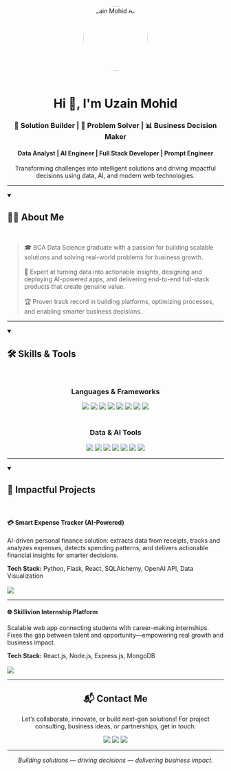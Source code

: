 <div align="center">
  <img src="https://avatars.githubusercontent.com/u/104192667?v=4" width="150" height="150" alt="Uzain Mohid Avatar" style="border-radius:50%; margin-bottom: 20px;">
  <h1>Hi 👋, I'm Uzain Mohid</h1>
  <h3>🚀 Solution Builder | 🧠 Problem Solver | 📊 Business Decision Maker</h3>
  <h4>Data Analyst | AI Engineer | Full Stack Developer | Prompt Engineer</h4>
  <p>Transforming challenges into intelligent solutions and driving impactful decisions using data, AI, and modern web technologies.</p>
</div>

---

<details open>
  <summary>
    <h2>👨‍💻 About Me</h2>
  </summary>
  <br>
  <blockquote>
   <p>
    🎓 BCA Data Science graduate with a passion for building scalable solutions and solving real-world problems for business growth.<br><br>
    🧠 Expert at turning data into actionable insights, designing and deploying AI-powered apps, and delivering end-to-end full-stack products that create genuine value.<br><br>
    🏆 Proven track record in building platforms, optimizing processes, and enabling smarter business decisions. 
   </p>
  </blockquote>
</details>

---

<details open>
  <summary>
    <h2>🛠️ Skills & Tools</h2>
  </summary>
  <br>
  <div align="center">
    <h3>Languages & Frameworks</h3>
    <div>
      <img src="https://img.shields.io/badge/Python-3776AB?style=for-the-badge&logo=python&logoColor=white"/>
      <img src="https://img.shields.io/badge/SQL-336791?style=for-the-badge&logo=postgresql&logoColor=white"/>
      <img src="https://img.shields.io/badge/JavaScript-F7DF1E?style=for-the-badge&logo=javascript&logoColor=black"/>
      <img src="https://img.shields.io/badge/React-20232A?style=for-the-badge&logo=react&logoColor=61DAFB"/>
      <img src="https://img.shields.io/badge/Flask-000000?style=for-the-badge&logo=flask&logoColor=white"/>
      <img src="https://img.shields.io/badge/HTML5-E34F26?style=for-the-badge&logo=html5&logoColor=white"/>
      <img src="https://img.shields.io/badge/CSS3-1572B6?style=for-the-badge&logo=css3&logoColor=white"/>
      <img src="https://img.shields.io/badge/TailwindCSS-38B2AC?style=for-the-badge&logo=tailwind-css&logoColor=white"/>
    </div>
    <br>
    <h3>Data & AI Tools</h3>
    <div>
      <img src="https://img.shields.io/badge/Pandas-150458?style=for-the-badge&logo=pandas&logoColor=white"/>
      <img src="https://img.shields.io/badge/NumPy-013243?style=for-the-badge&logo=numpy&logoColor=white"/>
      <img src="https://img.shields.io/badge/Scikit--learn-F7931E?style=for-the-badge&logo=scikitlearn&logoColor=white"/>
      <img src="https://img.shields.io/badge/Power_BI-F2C811?style=for-the-badge&logo=powerbi&logoColor=black"/>
      <img src="https://img.shields.io/badge/Excel-217346?style=for-the-badge&logo=microsoftexcel&logoColor=white"/>
      <img src="https://img.shields.io/badge/Jupyter-F37626?style=for-the-badge&logo=jupyter&logoColor=white"/>
      <img src="https://img.shields.io/badge/OpenAI-412991?style=for-the-badge&logo=openai&logoColor=white"/>
    </div>
  </div>
</details>

---

<details open>
  <summary>
    <h2>🚀 Impactful Projects</h2>
  </summary>
  <br>
  <h4>💳 Smart Expense Tracker (AI-Powered)</h4>
  <p>
    AI-driven personal finance solution: extracts data from receipts, tracks and analyzes expenses, detects spending patterns, and delivers actionable financial insights for smarter decisions.
  </p>
  <strong>Tech Stack:</strong> Python, Flask, React, SQLAlchemy, OpenAI API, Data Visualization  
  <br><br>
  <a href="https://github.com/uzainmohid/smart-expense-tracker"><img src="https://img.shields.io/badge/View_Repository-24292e?style=for-the-badge&logo=github&logoColor=white"/></a>

  ---

  <h4>🌐 Skillivion Internship Platform</h4>
  <p>
    Scalable web app connecting students with career-making internships. Fixes the gap between talent and opportunity—empowering real growth and business impact.
  </p>
  <strong>Tech Stack:</strong> React.js, Node.js, Express.js, MongoDB  
  <br><br>
  <a href="https://github.com/uzainmohid/skillivion-internship-platform"><img src="https://img.shields.io/badge/View_Repository-24292e?style=for-the-badge&logo=github&logoColor=white"/></a>
</details>

---

<div align="center">
  <h2>📬 Contact Me</h2>
  <p>Let’s collaborate, innovate, or build next-gen solutions! For project consulting, business ideas, or partnerships, get in touch:</p>
  <p>
    <a href="mailto:uzainmohid@gmail.com"><img src="https://img.shields.io/badge/Business_Email-D14836?style=for-the-badge&logo=gmail&logoColor=white"/></a>
    <a href="https://wa.me/9597611633"><img src="https://img.shields.io/badge/WhatsApp_Business-25D366?style=for-the-badge&logo=whatsapp&logoColor=white"/></a>
    <a href="https://linkedin.com/in/uzainmohid"><img src="https://img.shields.io/badge/LinkedIn_Connect-0077B5?style=for-the-badge&logo=linkedin&logoColor=white"/></a>
  </p>
  <hr>
  <p><em>Building solutions — driving decisions — delivering business impact.</em></p>
</div>
